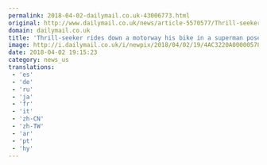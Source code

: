 ```yaml
---
permalink: 2018-04-02-dailymail.co.uk-43006773.html
original: http://www.dailymail.co.uk/news/article-5570577/Thrill-seeker-rides-motorway-bike-superman-pose.html?ITO=1490&ns_mchannel=rss&ns_campaign=1490
domain: dailymail.co.uk
title: 'Thrill-seeker rides down a motorway his bike in a superman pose'
image: http://i.dailymail.co.uk/i/newpix/2018/04/02/19/4AC3220A00000578-0-image-a-33_1522695148864.jpg
date: 2018-04-02 19:15:23
category: news_us
translations: 
 - 'es'
 - 'de'
 - 'ru'
 - 'ja'
 - 'fr'
 - 'it'
 - 'zh-CN'
 - 'zh-TW'
 - 'ar'
 - 'pt'
 - 'hy'
---
```


